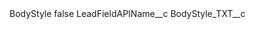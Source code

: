 <?xml version="1.0" encoding="UTF-8"?>
<CustomMetadata xmlns="http://soap.sforce.com/2006/04/metadata" xmlns:xsi="http://www.w3.org/2001/XMLSchema-instance" xmlns:xsd="http://www.w3.org/2001/XMLSchema">
    <label>BodyStyle</label>
    <protected>false</protected>
    <values>
        <field>LeadFieldAPIName__c</field>
        <value xsi:type="xsd:string">BodyStyle_TXT__c</value>
    </values>
</CustomMetadata>
